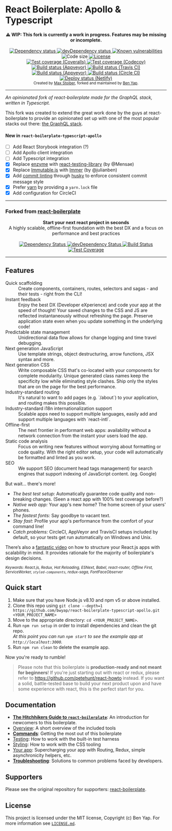# React Boilerplate: Apollo & Typescript

<div align="center"><strong>⚠️ WIP: This fork is currently a work in progress. Features may be missing or incomplete.</strong></div>

<br/>

<div align="center">
  <!-- Dependency status -->
  <a href="https://david-dm.org/bwyap/react-boilerplate-typescript-apollo">
    <img src="https://david-dm.org/bwyap/react-boilerplate-typescript-apollo.svg" alt="Dependency status" />
  </a>
  <!-- devDependency status -->
  <a href="https://david-dm.org/bwyap/react-boilerplate-typescript-apollo#info=devDependencies">
    <img src="https://david-dm.org/bwyap/react-boilerplate-typescript-apollo/dev-status.svg" alt="devDependency status" />
  </a>
  <!-- Known vulnerabilities -->
  <a href="https://snyk.io/test/github/bwyap/react-boilerplate-typescript-apollo?targetFile=package.json">
    <img src="https://snyk.io/test/github/bwyap/react-boilerplate-typescript-apollo/badge.svg?targetFile=package.json" alt="Known vulnerabilities" style="max-width:100%;" />
  </a>
  <!-- Code size -->
  <img src="https://img.shields.io/github/languages/code-size/bwyap/react-boilerplate-typescript-apollo.svg" alt="Code size" />
  
  <!-- License -->
  <a href="https://github.com/bwyap/react-boilerplate-typescript-apollo/blob/master/LICENSE.md">
    <img src="https://img.shields.io/github/license/bwyap/react-boilerplate-typescript-apollo.svg" alt="License" />
  </a>
</div>
<div align="center">
  <!-- Test Coverage - Coveralls -->
  <a href="https://coveralls.io/r/bwyap/react-boilerplate-typescript-apollo">
    <img src="https://coveralls.io/repos/github/bwyap/react-boilerplate-typescript-apollo/badge.svg" alt="Test coverage (Coveralls)" />
  </a>
  <!-- Test Coverage - Codecov -->
  <a href="https://codecov.io/gh/bwyap/react-boilerplate-typescript-apollo">
    <img src="https://codecov.io/gh/bwyap/react-boilerplate-typescript-apollo/branch/master/graph/badge.svg" alt="Test coverage (Codecov)" />
  </a>
  <!-- Tests - Appveyor -->
  <a href="https://ci.appveyor.com/project/bwyap/react-boilerplate-typescript-apollo">
    <img src="https://img.shields.io/appveyor/tests/bwyap/react-boilerplate-typescript-apollo.svg" alt="Build status (Appveyor)" />
  </a>
  <!-- Build Status - Travis CI -->
  <a href="https://travis-ci.org/bwyap/react-boilerplate-typescript-apollo">
    <img src="https://travis-ci.org/bwyap/react-boilerplate-typescript-apollo.svg?branch=master" alt="Build status (Travis CI)" />
  </a>
  <!-- Build Status - Appveyor -->
  <a href="https://ci.appveyor.com/project/bwyap/react-boilerplate-typescript-apollo">
    <img src="https://ci.appveyor.com/api/projects/status/bx1ukbj359gbeshl?svg=true" alt="Build status (Appveyor)" />
  </a>
  <!-- Build Status - CircleCI -->
  <a href="https://circleci.com/gh/bwyap/react-boilerplate-typescript-apollo">
    <img src="https://img.shields.io/circleci/project/github/bwyap/react-boilerplate-typescript-apollo.svg?logo=CircleCI" alt="Build status (Circle CI)" />
  </a>
  <!-- Deploy Status - Netlify -->
  <a href="https://app.netlify.com/sites/react-boilerplate-typescript-apollo/deploys">
    <img src="https://img.shields.io/badge/dynamic/json.svg?url=https://api.netlify.com/api/v1/sites/react-boilerplate-typescript-apollo.netlify.com/deploys&label=deploy&query=$[0].state&colorB=blue" alt="Deploy status (Netlify)" />
  </a>
</div>

<div align="center">
  <sub>Created by <a href="https://twitter.com/mxstbr">Max Stoiber</a>, forked and maintained by <a href="https://github.com/bwyap">Ben Yap</a>.</sub>
</div>

---

*An opinionated fork of react-boilerplate made for the GraphQL stack, written in Typescript.*

This fork was created to extend the great work done by the guys at react-boilerplate to provide
an opinionated set up with one of the most popular stacks out there: [the GraphQL stack](https://www.apollographql.com/why-graphql).

#### New in `react-boilerplate-typescript-apollo`

- [ ] Add React Storybook integration (?)
- [ ] Add Apollo client integration
- [ ] Add Typescript integration
- [x] Replace [enzyme](https://github.com/airbnb/enzyme) with [react-testing-library](https://github.com/kentcdodds/react-testing-library) (by @Mensae)
- [x] Replace [Immutable.js](https://facebook.github.io/immutable-js/) with [Immer](https://github.com/mweststrate/immer) (by @julianben)
- [x] Add [commit linting](https://github.com/marionebl/commitlint) through [husky](https://github.com/typicode/husky) to enforce consistent commit message style
- [x] Prefer [yarn](https://yarnpkg.com) by providing a `yarn.lock` file
- [x] Add configuration for CircleCI

---

### Forked from [react-boilerplate](https://github.com/react-boilerplate/react-boilerplate)

<div align="center"><strong>Start your next react project in seconds</strong></div>
<div align="center">A highly scalable, offline-first foundation with the best DX and a focus on performance and best practices</div>

<br/>

<div align="center">
  <!-- Dependency Status -->
  <a href="https://david-dm.org/react-boilerplate/react-boilerplate">
    <img src="https://david-dm.org/react-boilerplate/react-boilerplate.svg" alt="Dependency Status" />
  </a>
  <!-- devDependency Status -->
  <a href="https://david-dm.org/react-boilerplate/react-boilerplate#info=devDependencies">
    <img src="https://david-dm.org/react-boilerplate/react-boilerplate/dev-status.svg" alt="devDependency Status" />
  </a>
  <!-- Build Status -->
  <a href="https://travis-ci.org/react-boilerplate/react-boilerplate">
    <img src="https://travis-ci.org/react-boilerplate/react-boilerplate.svg" alt="Build Status" />
  </a>
  <!-- Test Coverage -->
  <a href="https://coveralls.io/r/react-boilerplate/react-boilerplate">
    <img src="https://coveralls.io/repos/github/react-boilerplate/react-boilerplate/badge.svg" alt="Test Coverage" />
  </a>
</div>

---

## Features

<dl>
  <dt>Quick scaffolding</dt>
  <dd>Create components, containers, routes, selectors and sagas - and their tests - right from the CLI!</dd>

  <dt>Instant feedback</dt>
  <dd>Enjoy the best DX (Developer eXperience) and code your app at the speed of thought! Your saved changes to the CSS and JS are reflected instantaneously without refreshing the page. Preserve application state even when you update something in the underlying code!</dd>

  <dt>Predictable state management</dt>
  <dd>Unidirectional data flow allows for change logging and time travel debugging.</dd>

  <dt>Next generation JavaScript</dt>
  <dd>Use template strings, object destructuring, arrow functions, JSX syntax and more.</dd>

  <dt>Next generation CSS</dt>
  <dd>Write composable CSS that's co-located with your components for complete modularity. Unique generated class names keep the specificity low while eliminating style clashes. Ship only the styles that are on the page for the best performance.</dd>

  <dt>Industry-standard routing</dt>
  <dd>It's natural to want to add pages (e.g. `/about`) to your application, and routing makes this possible.</dd>

  <dt>Industry-standard i18n internationalization support</dt>
  <dd>Scalable apps need to support multiple languages, easily add and support multiple languages with `react-intl`.</dd>

  <dt>Offline-first</dt>
  <dd>The next frontier in performant web apps: availability without a network connection from the instant your users load the app.</dd>

  <dt>Static code analysis</dt>
  <dd>Focus on writing new features without worrying about formatting or code quality. With the right editor setup, your code will automatically be formatted and linted as you work.</dd>

  <dt>SEO</dt>
  <dd>We support SEO (document head tags management) for search engines that support indexing of JavaScript content. (eg. Google)</dd>
</dl>

But wait... there's more!

- _The best test setup:_ Automatically guarantee code quality and non-breaking
  changes. (Seen a react app with 100% test coverage before?)
- _Native web app:_ Your app's new home? The home screen of your users' phones.
- _The fastest fonts:_ Say goodbye to vacant text.
- _Stay fast_: Profile your app's performance from the comfort of your command
  line!
- _Catch problems:_ CircleCI, AppVeyor and TravisCI setups included by default, so your
  tests get run automatically on Windows and Unix.

There’s also a <a href="https://vimeo.com/168648012">fantastic video</a> on how to structure your React.js apps with scalability in mind. It provides rationale for the majority of boilerplate's design decisions.

<sub><i>Keywords: React.js, Redux, Hot Reloading, ESNext, Babel, react-router, Offline First, ServiceWorker, `styled-components`, redux-saga, FontFaceObserver</i></sub>

## Quick start

1.  Make sure that you have Node.js v8.10 and npm v5 or above installed.
2.  Clone this repo using `git clone --depth=1 https://github.com/bwyap/react-boilerplate-typescript-apollo.git <YOUR_PROJECT_NAME>`
3.  Move to the appropriate directory: `cd <YOUR_PROJECT_NAME>`.<br />
4.  Run `npm run setup` in order to install dependencies and clean the git repo.<br />
    _At this point you can run `npm start` to see the example app at `http://localhost:3000`._
5.  Run `npm run clean` to delete the example app.

Now you're ready to rumble!

> Please note that this boilerplate is **production-ready and not meant for beginners**! If you're just starting out with react or redux, please refer to https://github.com/petehunt/react-howto instead. If you want a solid, battle-tested base to build your next product upon and have some experience with react, this is the perfect start for you.

## Documentation

- [**The Hitchhikers Guide to `react-boilerplate`**](docs/general/introduction.md): An introduction for newcomers to this boilerplate.
- [Overview](docs/general): A short overview of the included tools
- [**Commands**](docs/general/commands.md): Getting the most out of this boilerplate
- [Testing](docs/testing): How to work with the built-in test harness
- [Styling](docs/css): How to work with the CSS tooling
- [Your app](docs/js): Supercharging your app with Routing, Redux, simple
  asynchronicity helpers, etc.
- [**Troubleshooting**](docs/general/gotchas.md): Solutions to common problems faced by developers.

## Supporters

Please see the original repository for supporters: [react-boilerplate](https://github.com/react-boilerplate/react-boilerplate).

## License

This project is licensed under the MIT license, Copyright (c) Ben Yap.
For more information see [`LICENSE.md`](https://github.com/bwyap/react-boilerplate-typescript-apollo/blob/master/LICENSE.md).
